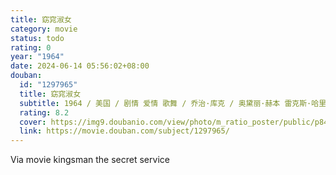 ```yaml
---
title: 窈窕淑女
category: movie
status: todo
rating: 0
year: "1964"
date: 2024-06-14 05:56:02+08:00
douban:
  id: "1297965"
  title: 窈窕淑女
  subtitle: 1964 / 美国 / 剧情 爱情 歌舞 / 乔治·库克 / 奥黛丽·赫本 雷克斯·哈里森
  rating: 8.2
  cover: https://img9.doubanio.com/view/photo/m_ratio_poster/public/p842376184.jpg
  link: https://movie.douban.com/subject/1297965/
---
```


Via movie kingsman the secret service 
